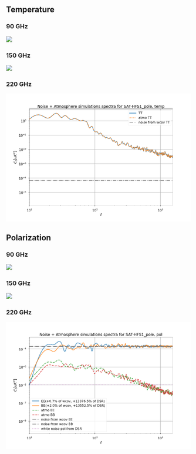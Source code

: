 ## Temperature

### 90 GHz
![](C_ell_noise_atmo_SAT-MFHS1_pole_1_temp.png)
### 150 GHz
![](C_ell_noise_atmo_SAT-MFLS2_pole_1_temp.png)
### 220 GHz
![](C_ell_noise_atmo_SAT-HFS1_pole_1_temp.png)

## Polarization

### 90 GHz
![](C_ell_noise_atmo_SAT-MFHS1_pole_1_pol.png)
### 150 GHz
![](C_ell_noise_atmo_SAT-MFLS2_pole_1_pol.png)
### 220 GHz
![](C_ell_noise_atmo_SAT-HFS1_pole_1_pol.png)
